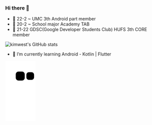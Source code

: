 ### Hi there 👋

- 🏢 22-2 ~ UMC 3th Android part member 
- 🏢 20-2 ~ School major Academy TAB
- 🏢 21-22 GDSC(Google Developer Students Club) HUFS 3th CORE member

![kimwest's GitHub stats](https://github-readme-stats.vercel.app/api?username=kimwest00&show_icons=true&theme=radical)

- 🌱 I’m currently learning Android - Kotlin | Flutter

![Snake animation](https://github.com/kimwest00/kimwest00/blob/output/github-contribution-grid-snake.svg)

